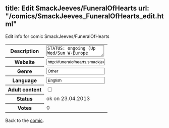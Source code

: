 title: Edit SmackJeeves/FuneralOfHearts
url: "/comics/SmackJeeves_FuneralOfHearts_edit.html"
---
Edit info for comic SmackJeeves/FuneralOfHearts

<form name="comic" action="http://gaepostmail.appengine.com/comic" name="post">
<table class="comicinfo">
<tr>
<th>Description</th><td><textarea name="description">STATUS: ongoing (Up Wed/Sun W-Europe time) A Pokemon (gijinka) doujinshi. READ RIGHT TO LEFT (Pokemon (c) Nintendo)</textarea></td>
</tr>
<tr>
<th>Website</th><td><input type="text" name="url" value="http://funeralofhearts.smackjeeves.com/comics/"/></td>
</tr>
<tr>
<th>Genre</th><td><input type="text" name="genre" value="Other"/></td>
</tr>
<tr>
<th>Language</th><td><input type="text" name="language" value="English"/></td>
</tr>
<tr>
<th>Adult content</th><td><input type="checkbox" name="adult" value="adult" /></td>
</tr>
<tr>
<th>Status</th><td>ok on 23.04.2013</td>
</tr>
<tr>
<th>Votes</th><td>0</div></td>
</tr>
</table>
</form>

Back to the [comic](/comics/SmackJeeves_FuneralOfHearts.html).
